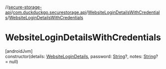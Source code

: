 //[secure-storage-api](../../../index.md)/[com.duckduckgo.securestorage.api](../index.md)/[WebsiteLoginDetailsWithCredentials](index.md)/[WebsiteLoginDetailsWithCredentials](-website-login-details-with-credentials.md)

# WebsiteLoginDetailsWithCredentials

[androidJvm]\
constructor(details: [WebsiteLoginDetails](../-website-login-details/index.md), password: [String](https://kotlinlang.org/api/latest/jvm/stdlib/kotlin/-string/index.html)?, notes: [String](https://kotlinlang.org/api/latest/jvm/stdlib/kotlin/-string/index.html)? = null)
